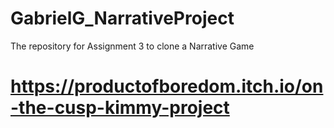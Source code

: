 # GabrielG_NarrativeProject
The repository for Assignment 3 to clone a Narrative Game

# https://productofboredom.itch.io/on-the-cusp-kimmy-project
